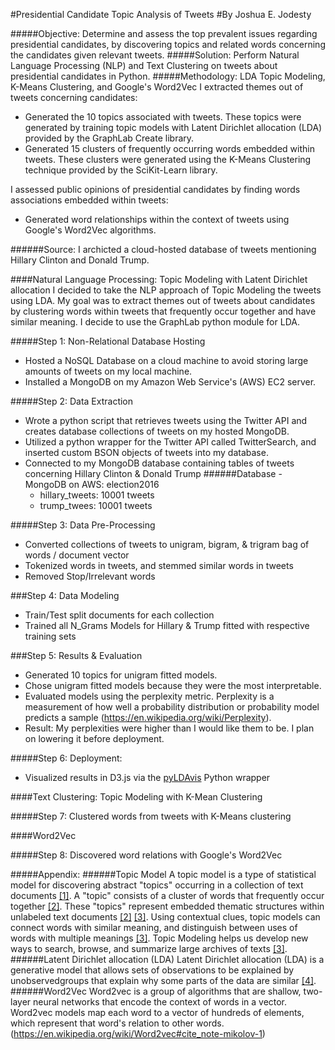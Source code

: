 #Presidential Candidate Topic Analysis of Tweets
#By Joshua E. Jodesty

#####Objective: 
Determine and assess the top prevalent issues regarding presidential candidates, by discovering topics and related words concerning the candidates given relevant tweets. 
#####Solution: 
Perform Natural Language Processing (NLP) and Text Clustering on tweets about presidential candidates in Python.
#####Methodology: 
LDA Topic Modeling, K-Means Clustering, and Google's Word2Vec
I extracted themes out of tweets concerning candidates: 
* Generated the 10 topics associated with tweets. These topics were generated by training topic models with Latent Dirichlet allocation (LDA) provided by the GraphLab Create library. 
* Generated 15 clusters of frequently occurring words embedded within tweets. These clusters were generated using the K-Means Clustering technique provided by the SciKit-Learn library. 

I assessed public opinions of presidential candidates by finding words associations embedded within tweets: 
* Generated word relationships within the context of tweets using Google's Word2Vec algorithms. 

######Source: 
I archicted a cloud-hosted database of tweets mentioning Hillary Clinton and Donald Trump.

####Natural Language Processing: Topic Modeling with Latent Dirichlet allocation 
I decided to take the NLP approach of Topic Modeling the tweets using LDA. My goal was to extract themes out of tweets about candidates by clustering words within tweets that frequently occur together and have similar meaning. I decide to use the GraphLab python module for LDA. 

#####Step 1: Non-Relational Database Hosting  
* Hosted a NoSQL Database on a cloud machine to avoid storing large amounts of tweets on my local machine. 
* Installed a MongoDB on my Amazon Web Service's (AWS) EC2 server. 

#####Step 2: Data Extraction 
* Wrote a python script that retrieves tweets using the Twitter API and creates database collections of tweets on my hosted MongoDB. 
* Utilized a python wrapper for the Twitter API called TwitterSearch, and inserted custom BSON objects of tweets into my database. 
* Connected to my MongoDB database containing tables of tweets concerning Hillary Clinton & Donald Trump
######Database - MongoDB on AWS: election2016
    * hillary_tweets: 10001 tweets
    * trump_twees: 10001 tweets

#####Step 3: Data Pre-Processing
* Converted collections of tweets to unigram, bigram, & trigram bag of words / document vector  
* Tokenized words in tweets, and stemmed similar words in tweets 
* Removed Stop/Irrelevant words

###Step 4: Data Modeling 
* Train/Test split documents for each collection 
* Trained all N_Grams Models for Hillary & Trump fitted with respective training sets

###Step 5: Results & Evaluation 
* Generated 10 topics for unigram fitted models. 
* Chose unigram fitted models because they were the most interpretable.
* Evaluated models using the perplexity metric. Perplexity is a measurement of how well a probability distribution or probability model predicts a sample (https://en.wikipedia.org/wiki/Perplexity).
* Result: My perplexities were higher than I would like them to be. I plan on lowering it before deployment.

#####Step 6: Deployment: 
* Visualized results in D3.js via the [pyLDAvis](https://github.com/bmabey/pyLDAvis) Python wrapper

####Text Clustering: Topic Modeling with K-Mean Clustering

#####Step 7: Clustered words from tweets with K-Means clustering 

####Word2Vec

#####Step 8: Discovered word relations with Google's Word2Vec 

#####Appendix:
######Topic Model
A topic model is a type of statistical model for discovering abstract "topics" occurring in a collection of text documents [[1]](https://en.wikipedia.org/wiki/Topic_model). A "topic" consists of a cluster of words that frequently occur together [[2]](http://mallet.cs.umass.edu/topics.php). These "topics" represent embedded thematic structures within unlabeled text documents [[2]](http://mallet.cs.umass.edu/topics.php) [[3]](https://www.cs.princeton.edu/~blei/topicmodeling.html). Using contextual clues, topic models can connect words with similar meaning, and distinguish between uses of words with multiple meanings [[3]](https://www.cs.princeton.edu/~blei/topicmodeling.html). Topic Modeling helps us develop new ways to search, browse, and summarize large archives of texts [[3]](https://www.cs.princeton.edu/~blei/topicmodeling.html).
######Latent Dirichlet allocation (LDA)
Latent Dirichlet allocation (LDA) is a generative model that allows sets of observations to be explained by unobservedgroups that explain why some parts of the data are similar [[4]](https://en.wikipedia.org/wiki/Latent_Dirichlet_allocation).
######Word2Vec
Word2vec is a group of algorithms that are shallow, two-layer neural networks that encode the context of words in a vector. Word2vec models map each word to a vector of hundreds of elements, which represent that word's relation to other words. (https://en.wikipedia.org/wiki/Word2vec#cite_note-mikolov-1)
